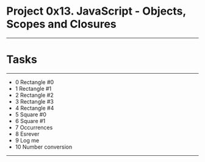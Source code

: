 # Project 0x13. JavaScript - Objects, Scopes and Closures
---
# Tasks
---
- 0 Rectangle #0
- 1 Rectangle #1
- 2 Rectangle #2
- 3 Rectangle #3
- 4 Rectangle #4
- 5 Square #0
- 6 Square #1
- 7 Occurrences
- 8 Esrever
- 9 Log me
- 10 Number conversion
---

